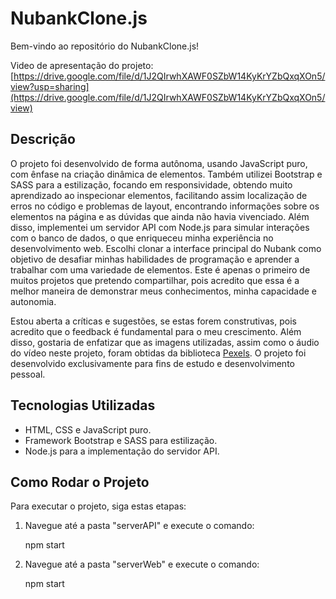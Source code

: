 
# NubankClone.js

Bem-vindo ao repositório do NubankClone.js!

Video de apresentação do projeto: [https://drive.google.com/file/d/1J2QIrwhXAWF0SZbW14KyKrYZbQxqXOn5/view?usp=sharing](https://drive.google.com/file/d/1J2QIrwhXAWF0SZbW14KyKrYZbQxqXOn5/view)
## Descrição

O projeto foi desenvolvido de forma autônoma, usando JavaScript puro, com ênfase na criação dinâmica de elementos. Também utilizei Bootstrap e SASS para a estilização, focando em responsividade,  obtendo muito aprendizado ao inspecionar elementos, facilitando assim localização de erros no código e problemas de layout, encontrando informações sobre os elementos na página e as dúvidas que ainda não havia vivenciado.
 Além disso, implementei um servidor API com Node.js para simular interações com o banco de dados,  o que enriqueceu minha experiência no desenvolvimento web. Escolhi clonar a interface principal do Nubank como  objetivo de desafiar minhas habilidades de programação e aprender a trabalhar com uma variedade de elementos. Este é apenas o primeiro de muitos projetos que pretendo compartilhar, pois acredito que essa é a melhor maneira de demonstrar meus conhecimentos, minha capacidade e autonomia.

Estou aberta a críticas e sugestões, se estas forem construtivas, pois acredito que o feedback é fundamental para o meu crescimento.
Além disso, gostaria de enfatizar que as imagens utilizadas, assim como o áudio do vídeo neste projeto, foram obtidas da biblioteca [Pexels](https://www.pexels.com/pt-br). O projeto foi desenvolvido exclusivamente para fins de estudo e desenvolvimento pessoal.


## Tecnologias Utilizadas

- HTML, CSS e JavaScript puro.
- Framework Bootstrap e SASS para estilização.
- Node.js para a implementação do servidor API.

## Como Rodar o Projeto

Para executar o projeto, siga estas etapas:

1. Navegue até a pasta "serverAPI" e execute o comando:

   npm start

2. Navegue até a pasta "serverWeb" e execute o comando:

   npm start
